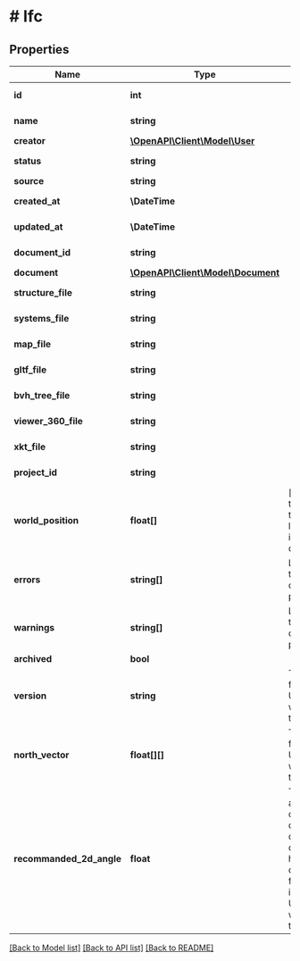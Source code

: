 # # Ifc

## Properties

Name | Type | Description | Notes
------------ | ------------- | ------------- | -------------
**id** | **int** |  | [optional] [readonly]
**name** | **string** |  | [optional] [readonly]
**creator** | [**\OpenAPI\Client\Model\User**](User.md) |  | [optional]
**status** | **string** |  | [optional] [readonly]
**source** | **string** |  | [optional]
**created_at** | **\DateTime** |  | [optional] [readonly]
**updated_at** | **\DateTime** |  | [optional] [readonly]
**document_id** | **string** |  | [optional] [readonly]
**document** | [**\OpenAPI\Client\Model\Document**](Document.md) |  | [optional]
**structure_file** | **string** |  | [optional] [readonly]
**systems_file** | **string** |  | [optional] [readonly]
**map_file** | **string** |  | [optional] [readonly]
**gltf_file** | **string** |  | [optional] [readonly]
**bvh_tree_file** | **string** |  | [optional] [readonly]
**viewer_360_file** | **string** |  | [optional] [readonly]
**xkt_file** | **string** |  | [optional] [readonly]
**project_id** | **string** |  | [optional] [readonly]
**world_position** | **float[]** | [x,y,z] array of the position of the local_placement in world coordinates | [optional]
**errors** | **string[]** | List of errors that happened during IFC processing | [optional] [readonly]
**warnings** | **string[]** | List of warnings that happened during IFC processing | [optional] [readonly]
**archived** | **bool** |  | [optional]
**version** | **string** | This field is only for information. Updating it won&#39;t impact the export. | [optional]
**north_vector** | **float[][]** | This field is only for information. Updating it won&#39;t impact the export. | [optional]
**recommanded_2d_angle** | **float** | This is the angle in clockwise degree to apply on the 2D to optimise the horizontality of objects. This field is only for information. Updating it won&#39;t impact the export. | [optional]

[[Back to Model list]](../../README.md#models) [[Back to API list]](../../README.md#endpoints) [[Back to README]](../../README.md)
